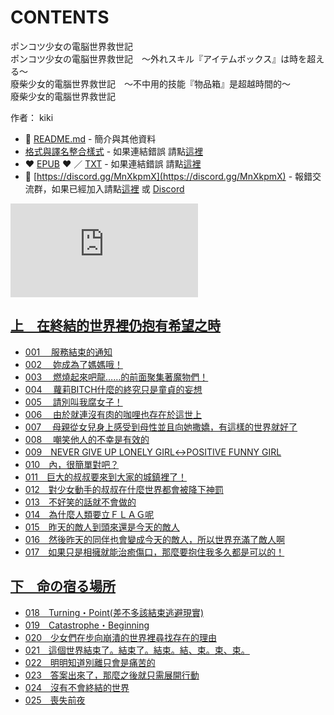# CONTENTS

ポンコツ少女の電脳世界救世記  
ポンコツ少女の電脳世界救世記　～外れスキル『アイテムボックス』は時を超える～  
廢柴少女的電腦世界救世記　～不中用的技能『物品箱』是超越時間的～  
廢柴少女的電腦世界救世記  

作者： kiki  



- :closed_book: [README.md](README.md) - 簡介與其他資料
- [格式與譯名整合樣式](https://github.com/bluelovers/node-novel/blob/master/lib/locales/%E3%83%9D%E3%83%B3%E3%82%B3%E3%83%84%E5%B0%91%E5%A5%B3%E3%81%AE%E9%9B%BB%E8%84%B3%E4%B8%96%E7%95%8C%E6%95%91%E4%B8%96%E8%A8%98.ts) - 如果連結錯誤 請點[這裡](https://github.com/bluelovers/node-novel/blob/master/lib/locales/)
-  :heart: [EPUB](https://gitlab.com/demonovel/epub-txt/blob/master/girl/%E5%BB%A2%E6%9F%B4%E5%B0%91%E5%A5%B3%E7%9A%84%E9%9B%BB%E8%85%A6%E4%B8%96%E7%95%8C%E6%95%91%E4%B8%96%E8%A8%98%E3%80%80%EF%BD%9E%E4%B8%8D%E4%B8%AD%E7%94%A8%E7%9A%84%E6%8A%80%E8%83%BD%E3%80%8E%E7%89%A9%E5%93%81%E7%AE%B1%E3%80%8F%E6%98%AF%E8%B6%85%E8%B6%8A%E6%99%82%E9%96%93%E7%9A%84%EF%BD%9E.epub) :heart:  ／ [TXT](https://gitlab.com/demonovel/epub-txt/blob/master/girl/out/%E5%BB%A2%E6%9F%B4%E5%B0%91%E5%A5%B3%E7%9A%84%E9%9B%BB%E8%85%A6%E4%B8%96%E7%95%8C%E6%95%91%E4%B8%96%E8%A8%98%E3%80%80%EF%BD%9E%E4%B8%8D%E4%B8%AD%E7%94%A8%E7%9A%84%E6%8A%80%E8%83%BD.out.txt) - 如果連結錯誤 請點[這裡](https://gitlab.com/demonovel/epub-txt/blob/master/girl/)
- :mega: [https://discord.gg/MnXkpmX](https://discord.gg/MnXkpmX) - 報錯交流群，如果已經加入請點[這裡](https://discordapp.com/channels/467794087769014273/467794088285175809) 或 [Discord](https://discordapp.com/channels/@me)


![導航目錄](https://chart.apis.google.com/chart?cht=qr&chs=150x150&chl=https://gitlab.com/novel-group/txt-source/blob/master/girl/ポンコツ少女の電脳世界救世記/導航目錄.md "導航目錄")




## [上　在終結的世界裡仍抱有希望之時](00000_%E4%B8%8A%E3%80%80%E5%9C%A8%E7%B5%82%E7%B5%90%E7%9A%84%E4%B8%96%E7%95%8C%E8%A3%A1%E4%BB%8D%E6%8A%B1%E6%9C%89%E5%B8%8C%E6%9C%9B%E4%B9%8B%E6%99%82)

- [001 　服務結束的通知](00000_%E4%B8%8A%E3%80%80%E5%9C%A8%E7%B5%82%E7%B5%90%E7%9A%84%E4%B8%96%E7%95%8C%E8%A3%A1%E4%BB%8D%E6%8A%B1%E6%9C%89%E5%B8%8C%E6%9C%9B%E4%B9%8B%E6%99%82/00010_001%20%E3%80%80%E6%9C%8D%E5%8B%99%E7%B5%90%E6%9D%9F%E7%9A%84%E9%80%9A%E7%9F%A5.txt)
- [002 　妳成為了媽媽哦！](00000_%E4%B8%8A%E3%80%80%E5%9C%A8%E7%B5%82%E7%B5%90%E7%9A%84%E4%B8%96%E7%95%8C%E8%A3%A1%E4%BB%8D%E6%8A%B1%E6%9C%89%E5%B8%8C%E6%9C%9B%E4%B9%8B%E6%99%82/00020_002%20%E3%80%80%E5%A6%B3%E6%88%90%E7%82%BA%E4%BA%86%E5%AA%BD%E5%AA%BD%E5%93%A6%EF%BC%81.txt)
- [003 　燃燒起來吧龍……的前面聚集著魔物們！](00000_%E4%B8%8A%E3%80%80%E5%9C%A8%E7%B5%82%E7%B5%90%E7%9A%84%E4%B8%96%E7%95%8C%E8%A3%A1%E4%BB%8D%E6%8A%B1%E6%9C%89%E5%B8%8C%E6%9C%9B%E4%B9%8B%E6%99%82/00030_003%20%E3%80%80%E7%87%83%E7%87%92%E8%B5%B7%E4%BE%86%E5%90%A7%E9%BE%8D%E2%80%A6%E2%80%A6%E7%9A%84%E5%89%8D%E9%9D%A2%E8%81%9A%E9%9B%86%E8%91%97%E9%AD%94%E7%89%A9%E5%80%91%EF%BC%81.txt)
- [004 　蘿莉BITCH什麼的終究只是童貞的妄想](00000_%E4%B8%8A%E3%80%80%E5%9C%A8%E7%B5%82%E7%B5%90%E7%9A%84%E4%B8%96%E7%95%8C%E8%A3%A1%E4%BB%8D%E6%8A%B1%E6%9C%89%E5%B8%8C%E6%9C%9B%E4%B9%8B%E6%99%82/00040_004%20%E3%80%80%E8%98%BF%E8%8E%89BITCH%E4%BB%80%E9%BA%BC%E7%9A%84%E7%B5%82%E7%A9%B6%E5%8F%AA%E6%98%AF%E7%AB%A5%E8%B2%9E%E7%9A%84%E5%A6%84%E6%83%B3.txt)
- [005 　請別叫我腐女子！](00000_%E4%B8%8A%E3%80%80%E5%9C%A8%E7%B5%82%E7%B5%90%E7%9A%84%E4%B8%96%E7%95%8C%E8%A3%A1%E4%BB%8D%E6%8A%B1%E6%9C%89%E5%B8%8C%E6%9C%9B%E4%B9%8B%E6%99%82/00050_005%20%E3%80%80%E8%AB%8B%E5%88%A5%E5%8F%AB%E6%88%91%E8%85%90%E5%A5%B3%E5%AD%90%EF%BC%81.txt)
- [006 　由於就連沒有肉的咖哩也存在於這世上](00000_%E4%B8%8A%E3%80%80%E5%9C%A8%E7%B5%82%E7%B5%90%E7%9A%84%E4%B8%96%E7%95%8C%E8%A3%A1%E4%BB%8D%E6%8A%B1%E6%9C%89%E5%B8%8C%E6%9C%9B%E4%B9%8B%E6%99%82/00060_006%20%E3%80%80%E7%94%B1%E6%96%BC%E5%B0%B1%E9%80%A3%E6%B2%92%E6%9C%89%E8%82%89%E7%9A%84%E5%92%96%E5%93%A9%E4%B9%9F%E5%AD%98%E5%9C%A8%E6%96%BC%E9%80%99%E4%B8%96%E4%B8%8A.txt)
- [007 　母親從女兒身上感受到母性並且向她撒嬌，有這樣的世界就好了](00000_%E4%B8%8A%E3%80%80%E5%9C%A8%E7%B5%82%E7%B5%90%E7%9A%84%E4%B8%96%E7%95%8C%E8%A3%A1%E4%BB%8D%E6%8A%B1%E6%9C%89%E5%B8%8C%E6%9C%9B%E4%B9%8B%E6%99%82/00070_007%20%E3%80%80%E6%AF%8D%E8%A6%AA%E5%BE%9E%E5%A5%B3%E5%85%92%E8%BA%AB%E4%B8%8A%E6%84%9F%E5%8F%97%E5%88%B0%E6%AF%8D%E6%80%A7%E4%B8%A6%E4%B8%94%E5%90%91%E5%A5%B9%E6%92%92%E5%AC%8C%EF%BC%8C%E6%9C%89%E9%80%99%E6%A8%A3%E7%9A%84%E4%B8%96%E7%95%8C%E5%B0%B1%E5%A5%BD%E4%BA%86.txt)
- [008 　嘲笑他人的不幸是有效的](00000_%E4%B8%8A%E3%80%80%E5%9C%A8%E7%B5%82%E7%B5%90%E7%9A%84%E4%B8%96%E7%95%8C%E8%A3%A1%E4%BB%8D%E6%8A%B1%E6%9C%89%E5%B8%8C%E6%9C%9B%E4%B9%8B%E6%99%82/00080_008%20%E3%80%80%E5%98%B2%E7%AC%91%E4%BB%96%E4%BA%BA%E7%9A%84%E4%B8%8D%E5%B9%B8%E6%98%AF%E6%9C%89%E6%95%88%E7%9A%84.txt)
- [009　NEVER GIVE UP LONELY GIRL↔POSITIVE FUNNY GIRL](00000_%E4%B8%8A%E3%80%80%E5%9C%A8%E7%B5%82%E7%B5%90%E7%9A%84%E4%B8%96%E7%95%8C%E8%A3%A1%E4%BB%8D%E6%8A%B1%E6%9C%89%E5%B8%8C%E6%9C%9B%E4%B9%8B%E6%99%82/00090_009%E3%80%80NEVER%20GIVE%20UP%20LONELY%20GIRL%E2%86%94POSITIVE%20FUNNY%20GIRL.txt)
- [010　內，很簡單對吧？](00000_%E4%B8%8A%E3%80%80%E5%9C%A8%E7%B5%82%E7%B5%90%E7%9A%84%E4%B8%96%E7%95%8C%E8%A3%A1%E4%BB%8D%E6%8A%B1%E6%9C%89%E5%B8%8C%E6%9C%9B%E4%B9%8B%E6%99%82/00100_010%E3%80%80%E5%85%A7%EF%BC%8C%E5%BE%88%E7%B0%A1%E5%96%AE%E5%B0%8D%E5%90%A7%EF%BC%9F.txt)
- [011　巨大的叔叔要來到大家的城鎮裡了！](00000_%E4%B8%8A%E3%80%80%E5%9C%A8%E7%B5%82%E7%B5%90%E7%9A%84%E4%B8%96%E7%95%8C%E8%A3%A1%E4%BB%8D%E6%8A%B1%E6%9C%89%E5%B8%8C%E6%9C%9B%E4%B9%8B%E6%99%82/00110_011%E3%80%80%E5%B7%A8%E5%A4%A7%E7%9A%84%E5%8F%94%E5%8F%94%E8%A6%81%E4%BE%86%E5%88%B0%E5%A4%A7%E5%AE%B6%E7%9A%84%E5%9F%8E%E9%8E%AE%E8%A3%A1%E4%BA%86%EF%BC%81.txt)
- [012　對少女動手的叔叔在什麼世界都會被降下神罰](00000_%E4%B8%8A%E3%80%80%E5%9C%A8%E7%B5%82%E7%B5%90%E7%9A%84%E4%B8%96%E7%95%8C%E8%A3%A1%E4%BB%8D%E6%8A%B1%E6%9C%89%E5%B8%8C%E6%9C%9B%E4%B9%8B%E6%99%82/00120_012%E3%80%80%E5%B0%8D%E5%B0%91%E5%A5%B3%E5%8B%95%E6%89%8B%E7%9A%84%E5%8F%94%E5%8F%94%E5%9C%A8%E4%BB%80%E9%BA%BC%E4%B8%96%E7%95%8C%E9%83%BD%E6%9C%83%E8%A2%AB%E9%99%8D%E4%B8%8B%E7%A5%9E%E7%BD%B0.txt)
- [013　不好笑的話就不會做的](00000_%E4%B8%8A%E3%80%80%E5%9C%A8%E7%B5%82%E7%B5%90%E7%9A%84%E4%B8%96%E7%95%8C%E8%A3%A1%E4%BB%8D%E6%8A%B1%E6%9C%89%E5%B8%8C%E6%9C%9B%E4%B9%8B%E6%99%82/00130_013%E3%80%80%E4%B8%8D%E5%A5%BD%E7%AC%91%E7%9A%84%E8%A9%B1%E5%B0%B1%E4%B8%8D%E6%9C%83%E5%81%9A%E7%9A%84.txt)
- [014　為什麼人類要立ＦＬＡＧ呢](00000_%E4%B8%8A%E3%80%80%E5%9C%A8%E7%B5%82%E7%B5%90%E7%9A%84%E4%B8%96%E7%95%8C%E8%A3%A1%E4%BB%8D%E6%8A%B1%E6%9C%89%E5%B8%8C%E6%9C%9B%E4%B9%8B%E6%99%82/00140_014%E3%80%80%E7%82%BA%E4%BB%80%E9%BA%BC%E4%BA%BA%E9%A1%9E%E8%A6%81%E7%AB%8B%EF%BC%A6%EF%BC%AC%EF%BC%A1%EF%BC%A7%E5%91%A2.txt)
- [015　昨天的敵人到頭來還是今天的敵人](00000_%E4%B8%8A%E3%80%80%E5%9C%A8%E7%B5%82%E7%B5%90%E7%9A%84%E4%B8%96%E7%95%8C%E8%A3%A1%E4%BB%8D%E6%8A%B1%E6%9C%89%E5%B8%8C%E6%9C%9B%E4%B9%8B%E6%99%82/00150_015%E3%80%80%E6%98%A8%E5%A4%A9%E7%9A%84%E6%95%B5%E4%BA%BA%E5%88%B0%E9%A0%AD%E4%BE%86%E9%82%84%E6%98%AF%E4%BB%8A%E5%A4%A9%E7%9A%84%E6%95%B5%E4%BA%BA.txt)
- [016　然後昨天的同伴也會變成今天的敵人，所以世界充滿了敵人啊](00000_%E4%B8%8A%E3%80%80%E5%9C%A8%E7%B5%82%E7%B5%90%E7%9A%84%E4%B8%96%E7%95%8C%E8%A3%A1%E4%BB%8D%E6%8A%B1%E6%9C%89%E5%B8%8C%E6%9C%9B%E4%B9%8B%E6%99%82/00160_016%E3%80%80%E7%84%B6%E5%BE%8C%E6%98%A8%E5%A4%A9%E7%9A%84%E5%90%8C%E4%BC%B4%E4%B9%9F%E6%9C%83%E8%AE%8A%E6%88%90%E4%BB%8A%E5%A4%A9%E7%9A%84%E6%95%B5%E4%BA%BA%EF%BC%8C%E6%89%80%E4%BB%A5%E4%B8%96%E7%95%8C%E5%85%85%E6%BB%BF%E4%BA%86%E6%95%B5%E4%BA%BA%E5%95%8A.txt)
- [017　如果只是相擁就能治癒傷口，那麼要抱住我多久都是可以的！](00000_%E4%B8%8A%E3%80%80%E5%9C%A8%E7%B5%82%E7%B5%90%E7%9A%84%E4%B8%96%E7%95%8C%E8%A3%A1%E4%BB%8D%E6%8A%B1%E6%9C%89%E5%B8%8C%E6%9C%9B%E4%B9%8B%E6%99%82/00170_017%E3%80%80%E5%A6%82%E6%9E%9C%E5%8F%AA%E6%98%AF%E7%9B%B8%E6%93%81%E5%B0%B1%E8%83%BD%E6%B2%BB%E7%99%92%E5%82%B7%E5%8F%A3%EF%BC%8C%E9%82%A3%E9%BA%BC%E8%A6%81%E6%8A%B1%E4%BD%8F%E6%88%91%E5%A4%9A%E4%B9%85%E9%83%BD%E6%98%AF%E5%8F%AF%E4%BB%A5%E7%9A%84%EF%BC%81.txt)


## [下　命の宿る場所](00010_%E4%B8%8B%E3%80%80%E5%91%BD%E3%81%AE%E5%AE%BF%E3%82%8B%E5%A0%B4%E6%89%80)

- [018　Turning・Point(差不多該結束逃避現實)](00010_%E4%B8%8B%E3%80%80%E5%91%BD%E3%81%AE%E5%AE%BF%E3%82%8B%E5%A0%B4%E6%89%80/00190_018%E3%80%80Turning%E3%83%BBPoint(%E5%B7%AE%E4%B8%8D%E5%A4%9A%E8%A9%B2%E7%B5%90%E6%9D%9F%E9%80%83%E9%81%BF%E7%8F%BE%E5%AF%A6).txt)
- [019　Catastrophe・Beginning](00010_%E4%B8%8B%E3%80%80%E5%91%BD%E3%81%AE%E5%AE%BF%E3%82%8B%E5%A0%B4%E6%89%80/00200_019%E3%80%80Catastrophe%E3%83%BBBeginning.txt)
- [020　少女們在步向崩潰的世界裡尋找存在的理由](00010_%E4%B8%8B%E3%80%80%E5%91%BD%E3%81%AE%E5%AE%BF%E3%82%8B%E5%A0%B4%E6%89%80/00210_020%E3%80%80%E5%B0%91%E5%A5%B3%E5%80%91%E5%9C%A8%E6%AD%A5%E5%90%91%E5%B4%A9%E6%BD%B0%E7%9A%84%E4%B8%96%E7%95%8C%E8%A3%A1%E5%B0%8B%E6%89%BE%E5%AD%98%E5%9C%A8%E7%9A%84%E7%90%86%E7%94%B1.txt)
- [021　這個世界結束了。結束了。結束。結、束。束、束。](00010_%E4%B8%8B%E3%80%80%E5%91%BD%E3%81%AE%E5%AE%BF%E3%82%8B%E5%A0%B4%E6%89%80/00220_021%E3%80%80%E9%80%99%E5%80%8B%E4%B8%96%E7%95%8C%E7%B5%90%E6%9D%9F%E4%BA%86%E3%80%82%E7%B5%90%E6%9D%9F%E4%BA%86%E3%80%82%E7%B5%90%E6%9D%9F%E3%80%82%E7%B5%90%E3%80%81%E6%9D%9F%E3%80%82%E6%9D%9F%E3%80%81%E6%9D%9F%E3%80%82.txt)
- [022　明明知道別離只會是痛苦的](00010_%E4%B8%8B%E3%80%80%E5%91%BD%E3%81%AE%E5%AE%BF%E3%82%8B%E5%A0%B4%E6%89%80/00230_022%E3%80%80%E6%98%8E%E6%98%8E%E7%9F%A5%E9%81%93%E5%88%A5%E9%9B%A2%E5%8F%AA%E6%9C%83%E6%98%AF%E7%97%9B%E8%8B%A6%E7%9A%84.txt)
- [023　答案出來了，那麼之後就只需展開行動](00010_%E4%B8%8B%E3%80%80%E5%91%BD%E3%81%AE%E5%AE%BF%E3%82%8B%E5%A0%B4%E6%89%80/00240_023%E3%80%80%E7%AD%94%E6%A1%88%E5%87%BA%E4%BE%86%E4%BA%86%EF%BC%8C%E9%82%A3%E9%BA%BC%E4%B9%8B%E5%BE%8C%E5%B0%B1%E5%8F%AA%E9%9C%80%E5%B1%95%E9%96%8B%E8%A1%8C%E5%8B%95.txt)
- [024　沒有不會終結的世界](00010_%E4%B8%8B%E3%80%80%E5%91%BD%E3%81%AE%E5%AE%BF%E3%82%8B%E5%A0%B4%E6%89%80/00250_024%E3%80%80%E6%B2%92%E6%9C%89%E4%B8%8D%E6%9C%83%E7%B5%82%E7%B5%90%E7%9A%84%E4%B8%96%E7%95%8C.txt)
- [025　喪失前夜](00010_%E4%B8%8B%E3%80%80%E5%91%BD%E3%81%AE%E5%AE%BF%E3%82%8B%E5%A0%B4%E6%89%80/00260_025%E3%80%80%E5%96%AA%E5%A4%B1%E5%89%8D%E5%A4%9C.txt)

